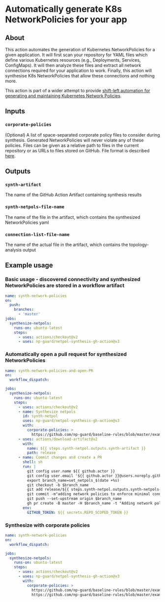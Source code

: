 # Automatically generate K8s NetworkPolicies for your app

## About
This action automates the generation of Kubernetes NetworkPolicies for a given application. It will first scan your repository for YAML files which define various Kubernetes resources (e.g., Deployments, Services, ConfigMaps). It will then analyze these files and extract all network connections required for your application to work. Finally, this action will synthesise K8s NetworkPolicies that allow these connections and nothing more.

This action is part of a wider attempt to provide [shift-left automation for generating and maintaining Kubernetes Network Policies](https://np-guard.github.io/).

## Inputs
### `corporate-policies`
(Optional) A list of space-separated corporate policy files to consider during synthesis. Generated NetworkPolicies will never violate any of these policies. Files can be given as a relative path to files in the current repository or as URLs to files stored on GitHub. File format is described [here](https://github.com/np-guard/baseline-rules).

## Outputs
### `synth-artifact`
The name of the GitHub Action Artifact containing synthesis results
### `synth-netpols-file-name`
The name of the file in the artifact, which contains the synthesized NetworkPolicies yaml
### `connection-list-file-name`
The name of the actual file in the artifact, which contains the topology-analysis output

## Example usage
### Basic usage - discovered connectivity and synthesized NetworkPolicies are stored in a workflow artifact
```yaml
name: synth-network-policies
on:
  push:
    branches:
      - 'master'
jobs:
  synthesize-netpols:
    runs-on: ubuntu-latest
    steps:
      - uses: actions/checkout@v2
      - uses: np-guard/netpol-synthesis-gh-action@v3
```

### Automatically open a pull request for synthesized NetworkPolicies
```yaml
name: synth-network-policies-and-open-PR
on:
  workflow_dispatch:

jobs:
  synthesize-netpols:
    runs-on: ubuntu-latest
    steps:
      - uses: actions/checkout@v2
      - name: Synthesize netpols
        id: synth-netpol
        uses: np-guard/netpol-synthesis-gh-action@v3
        with:
          corporate-policies: >
            https://github.com/np-guard/baseline-rules/blob/master/examples/ciso_denied_ports.yaml
      - uses: actions/download-artifact@v2
        with:
          name: ${{ steps.synth-netpol.outputs.synth-artifact }}
          path: release
      - name: Commit changes and create a PR
        shell: sh
        run: |
          git config user.name ${{ github.actor }}
          git config user.email '${{ github.actor }}@users.noreply.github.com'
          export branch_name=set_netpols_$(date +%s)
          git checkout -b $branch_name
          git add release/${{ steps.synth-netpol.outputs.synth-netpols-file-name }}
          git commit -m"adding network policies to enforce minimal connectivity"
          git push --set-upstream origin $branch_name
          gh pr create -B master -H $branch_name -t "Adding network policies to enforce minimal connectivity" -b "Automatically generated NetworkPolicies" 
        env:
          GITHUB_TOKEN: ${{ secrets.REPO_SCOPED_TOKEN }}
```
### Synthesize with corporate policies
```yaml
name: synth-network-policies
on:
  workflow_dispatch:

jobs:
  synthesize-netpols:
    runs-on: ubuntu-latest
    steps:
      - uses: actions/checkout@v2
      - uses: np-guard/netpol-synthesis-gh-action@v3
        with:
          corporate-policies: >
            https://github.com/np-guard/baseline-rules/blob/master/examples/ciso_denied_ports.yaml
            https://github.com/np-guard/baseline-rules/blob/master/examples/restrict_access_to_payment.yaml
```
